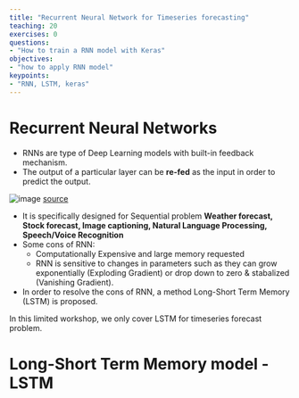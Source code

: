 ```yaml
---
title: "Recurrent Neural Network for Timeseries forecasting"
teaching: 20
exercises: 0
questions:
- "How to train a RNN model with Keras"
objectives:
- "how to apply RNN model"
keypoints:
- "RNN, LSTM, keras"
---
```

# Recurrent Neural Networks
- RNNs are type of Deep Learning models with built-in feedback mechanism. 
- The output of a particular layer can be **re-fed** as the input in order to predict the output. 

![image](https://user-images.githubusercontent.com/43855029/132886824-3c84c35a-4c2d-4c0e-9529-16e3c4f0a0fe.png)
[source](https://www.simplilearn.com/tutorials/deep-learning-tutorial/rnn)

- It is specifically designed for Sequential problem **Weather forecast, Stock forecast, Image captioning, Natural Language Processing, Speech/Voice Recognition**
- Some cons of RNN: 
    - Computationally Expensive and large memory requested
    - RNN is sensitive to changes in parameters such as they can grow exponentially (Exploding Gradient) or drop down to zero & stabalized (Vanishing Gradient).
- In order to resolve the cons of RNN, a method Long-Short Term Memory (LSTM) is proposed.

In this limited workshop, we only cover LSTM for timeseries forecast problem.

# Long-Short Term Memory model - LSTM

